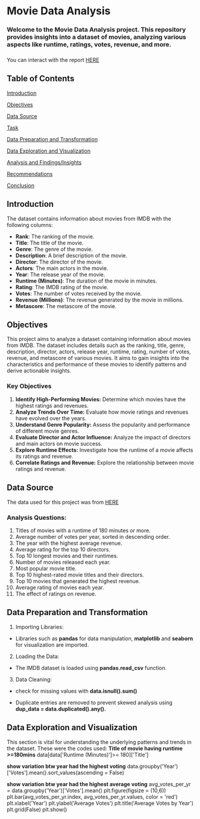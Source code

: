# Movie Data Analysis 


### Welcome to the **Movie Data Analysis project**. This repository provides insights into a dataset of movies, analyzing various aspects like runtime, ratings, votes, revenue, and more.
###

You can interact with the report [HERE](https://github.com/Nkemjika-123/Movie-Analysis/blob/main/Movie%20DataSet-Copy3.ipynb)


## Table of Contents
[Introduction](#introduction)

[Objectives](#objectives)

[Data Source](#data-source)

[Task](#task)

[Data Preparation and Transformation](#data-preparation-and-transformation)

[Data Exploration and Visualization](#data-exploration-and-visualization)

[Analysis and Findings/Insights](#analysis-and-findingsinsights)

[Recommendations](#recommendations)

[Conclusion](#conclusion)

## Introduction
The dataset contains information about movies from IMDB with the following columns:

+ **Rank**: The ranking of the movie.
+ **Title**: The title of the movie.
+ **Genre**: The genre of the movie.
+ **Description**: A brief description of the movie.
+ **Director**: The director of the movie.
+ **Actors**: The main actors in the movie.
+ **Year**: The release year of the movie.
+ **Runtime (Minutes)**: The duration of the movie in minutes.
+ **Rating**: The IMDB rating of the movie.
+ **Votes**: The number of votes received by the movie.
+ **Revenue (Millions)**: The revenue generated by the movie in millions.
+ **Metascore**: The metascore of the movie.

## Objectives
This project aims to analyze a dataset containing information about movies from IMDB. The dataset includes details such as the ranking, title, genre, description, director, actors, release year, runtime, rating, number of votes, revenue, and metascore of various movies. It aims to gain insights into the characteristics and performance of these movies to identify patterns and derive actionable insights. 

### Key Objectives
 1. **Identify High-Performing Movies:** Determine which movies have the highest ratings and revenues. 
2. **Analyze Trends Over Time:** Evaluate how movie ratings and revenues have evolved over the years.
 3. **Understand Genre Popularity:** Assess the popularity and performance of different movie genres.
 4. **Evaluate Director and Actor Influence:** Analyze the impact of directors and main actors on movie success. 
5. **Explore Runtime Effects:** Investigate how the runtime of a movie affects its ratings and revenue.
 6. **Correlate Ratings and Revenue:** Explore the relationship between movie ratings and revenue.

## Data Source
The data used for this project was from [HERE](https://www.kaggle.com/datasets/PromptCloudHQ/imdb-data)

### Analysis Questions: 
1. Titles of movies with a runtime of 180 minutes or more.
2. Average number of votes per year, sorted in descending order.
3. The year with the highest average revenue.
4. Average rating for the top 10 directors.
5. Top 10 longest movies and their runtimes.
6. Number of movies released each year.
7. Most popular movie title.
8. Top 10 highest-rated movie titles and their directors.
9. Top 10 movies that generated the highest revenue.
10. Average rating of movies each year.
11. The effect of ratings on revenue. 

## Data Preparation and Transformation
1. Importing Libraries:
   
+	Libraries such as **pandas** for data manipulation,  **matplotlib** and **seaborn** for visualization are imported.

2. Loading the Data:

+	The IMDB dataset is loaded using **pandas.read_csv** function.

3. Data Cleaning:
   
+	check for missing values with **data.isnull().sum()**

+	Duplicate entries are removed to prevent skewed analysis using 
**dup_data = data.duplicated().any().**

## Data Exploration and Visualization
This section is vital for understanding the underlying patterns and trends in the dataset. These were the codes used:
**Title of movie having runtime >=180mins**
data[data['Runtime (Minutes)']>= 180]['Title']

**show variation btw year had the highest voting**
data.groupby('Year')['Votes'].mean().sort_values(ascending = False)


**show variation btw year had the highest average voting**
avg_votes_per_yr = data.groupby('Year')['Votes'].mean()
plt.figure(figsize = (10,6))  
plt.bar(avg_votes_per_yr.index, avg_votes_per_yr.values, color = 'red')
plt.xlabel('Year')
plt.ylabel('Average Votes')
plt.title('Average Votes by Year')
plt.grid(False) 
plt.show()


